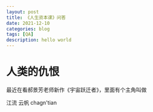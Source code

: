 ```yaml
---
layout: post
title: 《人生资本课》问答
date: 2021-12-10
categories: blog
tags: [QA]
description: hello world
---
```


# 人类的仇恨

最近在看郝景芳老师新作《宇宙跃迁者》，里面有个主角叫做

江流
云帆
chagn'tian